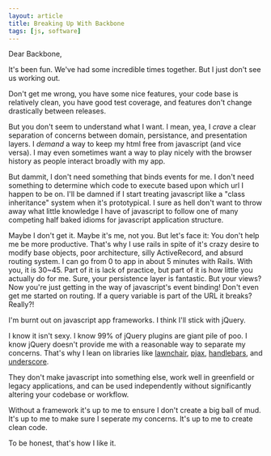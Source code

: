 ```yaml
---
layout: article
title: Breaking Up With Backbone
tags: [js, software]
---
```


Dear Backbone,

It's been fun. We've had some incredible times together. But I just
don't see us working out.

Don't get me wrong, you have some nice features, your code base is relatively
clean, you have good test coverage, and features don't change drastically
between releases.

But you don't seem to understand what I want. I mean, yea, I *crave* a clear
separation of concerns between domain, persistance, and presentation layers. I
*demand* a way to keep my html free from javascript (and vice versa). I may even
sometimes want a way to play nicely with the browser history as people interact
broadly with my app.

But dammit, I don't need something that binds events for me. I don't need
something to determine which code to execute based upon which url I happen to be
on. I'll be damned if I start treating javascript like a "class inheritance"
system when it's prototypical. I sure as hell don't want to throw away what
little knowledge I have of javascript to follow one of many competing half baked
idioms for javascript application structure.

Maybe I don't get it. Maybe it's me, not you. But let's face it: You don't help
me be more productive. That's why I use rails in spite of it's crazy desire to
modify base objects, poor architecture, silly ActiveRecord, and absurd routing
system. I can go from 0 to app in about 5 minutes with Rails. With you, it is
30~45. Part of it is lack of practice, but part of it is how little you actually
do for me. Sure, your persistence layer is fantastic.  But your views? Now
you're just getting in the way of javascript's event binding! Don't even get me
started on routing. If a query variable is part of the URL it breaks? Really?!

I'm burnt out on javascript app frameworks. I think I'll stick with jQuery.

I know it isn't sexy. I know 99% of jQuery plugins are giant pile of poo. I
know jQuery doesn't provide me with a reasonable way to separate my concerns.
That's why I lean on libraries like
[lawnchair](http://westcoastlogic.com/lawnchair/),
[pjax](http://pjax.heroku.com/), [handlebars](http://handlebarsjs.com/), and
[underscore](http://documentcloud.github.com/underscore/).

They don't make javascript into something else, work well in greenfield or
legacy applications, and can be used independently without significantly
altering your codebase or workflow.

Without a framework it's up to me to ensure I don't create a big ball of mud.
It's up to me to make sure I seperate my concerns. It's up to me to create clean
code.

To be honest, that's how I like it.
